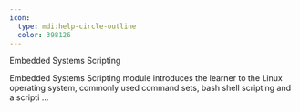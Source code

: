 ```yaml
---
icon:
  type: mdi:help-circle-outline
  color: 398126
---
```

Embedded Systems Scripting

Embedded Systems Scripting module introduces the learner to the Linux operating system, commonly used command sets, bash shell scripting and a scripti ... 
